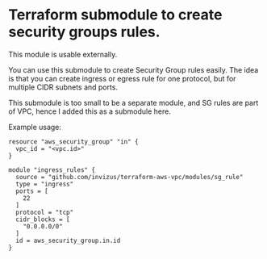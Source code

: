 # Terraform submodule to create security groups rules.

This module is usable externally.

You can use this submodule to create Security Group rules easily.
The idea is that you can create ingress or egress rule for one
protocol, but for multiple CIDR subnets and ports.

This submodule is too small to be a separate module, and SG rules
are part of VPC, hence I added this as a submodule here.

Example usage:

```
resource "aws_security_group" "in" {
  vpc_id = "<vpc.id>"
}

module "ingress_rules" {
  source = "github.com/invizus/terraform-aws-vpc/modules/sg_rule"
  type = "ingress"
  ports = [
    22
  ]
  protocol = "tcp"
  cidr_blocks = [
    "0.0.0.0/0"
  ]
  id = aws_security_group.in.id
}
```


